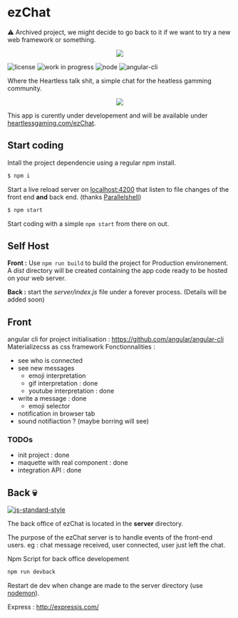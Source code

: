 # ezChat

⚠️ Archived project, we might decide to go back to it if we want to try a new web framework or something.

<p align="center">
    <img src="preview.png">
</p>

![license](https://img.shields.io/github/license/mashape/apistatus.svg)
![work in progress](https://img.shields.io/badge/status-work%20in%20progress-yellow.svg)
![node](https://img.shields.io/badge/node-7.6.0-brightgreen.svg)
![angular-cli](https://img.shields.io/badge/angular--cli-v1.0.0--rc.2-brightgreen.svg)  

Where the Heartless talk shit, a simple chat for the heatless gamming community.

<p align="center">
    <img src="https://jlynnrowanliterature.files.wordpress.com/2013/02/minion.gif">
</p>

This app is curently under developement and will be available under [heartlessgaming.com/ezChat](https://heartlessgaming/ezChat). 

## Start coding

Intall the project dependencie using a regular npm install.
```bash
$ npm i
```

Start a live reload server on [localhost:4200](http://localhost:4200) that listen to file changes of the front end **and** back end. (thanks [Parallelshell](https://github.com/keithamus/parallelshell))
```bash
$ npm start
```

Start coding with a simple `npm start` from there on out.

## Self Host

**Front :** Use `npm run build` to build the project for Production environement. A *dist* directory will be created containing the app code ready to be hosted on your web server.

**Back :** start the *server/index.js* file under a forever process. (Details will be added soon)

## Front
angular cli for project initialisation : https://github.com/angular/angular-cli  
Materializecss as css framework
Fonctionnalities :
- see who is connected
- see new messages
  - emoji interpretation
  - gif interpretation : done
  - youtube interpretation : done
- write a message : done
  - emoji selector
- notification in browser tab
- sound notifiaction ? (maybe borring will see)

### TODOs
- init project : done
- maquette with real component : done
- integration API : done

## Back :skull:
[![js-standard-style](https://cdn.rawgit.com/feross/standard/master/badge.svg)](https://github.com/feross/standard)

The back office of ezChat is located in the **server** directory.

The purpose of the ezChat server is to handle events of the front-end users. eg : chat message received, user connected, user just left the chat.

Npm Script for back office developement
```bash
npm run devback
```
Restart de dev when change are made to the server directory (use [nodemon](https://github.com/remy/nodemon)).

Express : http://expressjs.com/
